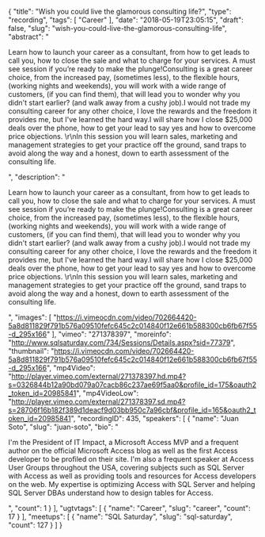 {
  "title": "Wish you could live the glamorous consulting life?",
  "type": "recording",
  "tags": [
    "Career"
  ],
  "date": "2018-05-19T23:05:15",
  "draft": false,
  "slug": "wish-you-could-live-the-glamorous-consulting-life",
  "abstract": "<p>Learn how to launch your career as a consultant, from how to get leads to call you, how to close the sale and what to charge for your services. A must see session if you’re ready to make the plunge!Consulting is a great career choice, from the increased pay, (sometimes less), to the flexible hours, (working nights and weekends), you will work with a wide range of customers, (if you can find them), that will lead you to wonder why you didn't start earlier? (and walk away from a cushy job).I would not trade my consulting career for any other choice, I love the rewards and the freedom it provides me, but I've learned the hard way.I will share how I close $25,000 deals over the phone, how to get your lead to say yes and how to overcome price objections. \r\nIn this session you will learn sales, marketing and management strategies to get your practice off the ground, sand traps to avoid along the way and a honest, down to earth assessment of the consulting life.</p>",
  "description": "<p>Learn how to launch your career as a consultant, from how to get leads to call you, how to close the sale and what to charge for your services. A must see session if you’re ready to make the plunge!Consulting is a great career choice, from the increased pay, (sometimes less), to the flexible hours, (working nights and weekends), you will work with a wide range of customers, (if you can find them), that will lead you to wonder why you didn't start earlier? (and walk away from a cushy job).I would not trade my consulting career for any other choice, I love the rewards and the freedom it provides me, but I've learned the hard way.I will share how I close $25,000 deals over the phone, how to get your lead to say yes and how to overcome price objections. \r\nIn this session you will learn sales, marketing and management strategies to get your practice off the ground, sand traps to avoid along the way and a honest, down to earth assessment of the consulting life.</p>",
  "images": [
    "https://i.vimeocdn.com/video/702664420-5a8d811829f791b576a09510fefc645c2c014840f12e661b588300cb6fb67f55-d_295x166"
  ],
  "vimeo": "271378397",
  "moreinfo": "http://www.sqlsaturday.com/734/Sessions/Details.aspx?sid=77379",
  "thumbnail": "https://i.vimeocdn.com/video/702664420-5a8d811829f791b576a09510fefc645c2c014840f12e661b588300cb6fb67f55-d_295x166",
  "mp4Video": "http://player.vimeo.com/external/271378397.hd.mp4?s=0326844b12a90bd079a07cacb86c237ae69f5aa0&profile_id=175&oauth2_token_id=20985841",
  "mp4VideoLow": "http://player.vimeo.com/external/271378397.sd.mp4?s=28706f16b182f389d1deacf9d03bb950c7a96cbf&profile_id=165&oauth2_token_id=20985841",
  "recordingID": 435,
  "speakers": [
    {
      "name": "Juan Soto",
      "slug": "juan-soto",
      "bio": "<p>I'm the President of IT Impact, a Microsoft Access MVP and a frequent author on the official Microsoft Access blog as well as the first Access developer to be profiled on their site. I'm also a frequent speaker at Access User Groups throughout the USA, covering subjects such as SQL Server with Access as well as providing tools and resources for Access developers on the web. My expertise is optimizing Access with SQL Server and helping SQL Server DBAs understand how to design tables for Access.</p>",
      "count": 1
    }
  ],
  "ugtvtags": [
    {
      "name": "Career",
      "slug": "career",
      "count": 17
    }
  ],
  "meetups": [
    {
      "name": "SQL Saturday",
      "slug": "sql-saturday",
      "count": 127
    }
  ]
}